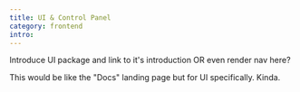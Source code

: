 ```yaml
---
title: UI & Control Panel
category: frontend
intro: 
---
```


Introduce UI package and link to it's introduction OR even render nav here?

This would be like the "Docs" landing page but for UI specifically. Kinda.

